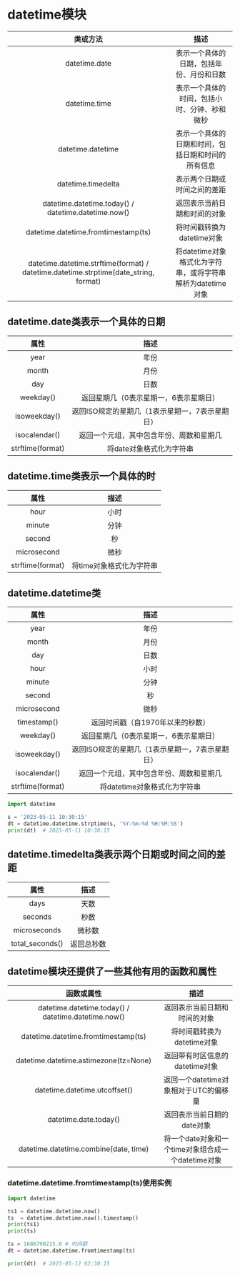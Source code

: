 

# datetime模块

|类或方法	         | 描述|
|:---:              |:---:|
|datetime.date	    |表示一个具体的日期，包括年份、月份和日数|
|datetime.time	    |表示一个具体的时间，包括小时、分钟、秒和微秒|
|datetime.datetime	|表示一个具体的日期和时间，包括日期和时间的所有信息|
|datetime.timedelta	|表示两个日期或时间之间的差距|
|datetime.datetime.today() / datetime.datetime.now()	|返回表示当前日期和时间的对象|
|datetime.datetime.fromtimestamp(ts)	|将时间戳转换为datetime对象|
|datetime.datetime.strftime(format) / datetime.datetime.strptime(date_string, format)	|将datetime对象格式化为字符串，或将字符串解析为datetime对象|


## datetime.date类表示一个具体的日期

|属性	            |描述|
|:---:              |:---:|
|year	            |年份|
|month	            |月份|
|day	            |日数|
|weekday()	        |返回星期几（0表示星期一，6表示星期日）|
|isoweekday()	    |返回ISO规定的星期几（1表示星期一，7表示星期日）|
|isocalendar()	    |返回一个元组，其中包含年份、周数和星期几|
|strftime(format)	|将date对象格式化为字符串|


## datetime.time类表示一个具体的时

|属性	|描述|
|:---:  |:---:|
|hour	|小时|
|minute	|分钟|
|second	|秒|
|microsecond	|微秒|
|strftime(format)	|将time对象格式化为字符串

## datetime.datetime类

|属性	|描述|
|:---:  |:---:|
|year	|年份|
|month	|月份|
|day	|日数|
|hour	|小时|
|minute	|分钟|
|second	|秒|
|microsecond	|微秒|
|timestamp()	|返回时间戳（自1970年以来的秒数）|
|weekday()	    |返回星期几（0表示星期一，6表示星期日）|
|isoweekday()	|返回ISO规定的星期几（1表示星期一，7表示星期日）|
|isocalendar()	|返回一个元组，其中包含年份、周数和星期几
|strftime(format)	|将datetime对象格式化为字符串|

```py
import datetime

s = '2023-05-11 10:30:15'
dt = datetime.datetime.strptime(s, '%Y-%m-%d %H:%M:%S')
print(dt)  # 2023-05-11 10:30:15
```

## datetime.timedelta类表示两个日期或时间之间的差距

|属性	 |描述|
|:---:   |:---:|
|days	        |天数|
|seconds	    |秒数|
|microseconds	|微秒数|
|total_seconds()	|返回总秒数|



## datetime模块还提供了一些其他有用的函数和属性

|函数或属性	|描述|
|:---:|:---:|
|datetime.datetime.today() / datetime.datetime.now()	|返回表示当前日期和时间的对象|
|datetime.datetime.fromtimestamp(ts)	|将时间戳转换为datetime对象|
|datetime.datetime.astimezone(tz=None)	|返回带有时区信息的datetime对象|
|datetime.datetime.utcoffset()	|返回一个datetime对象相对于UTC的偏移量|
|datetime.date.today()	|返回表示当前日期的date对象|
|datetime.datetime.combine(date, time)	|将一个date对象和一个time对象组合成一个datetime对象|


### datetime.datetime.fromtimestamp(ts)使用实例
```py
import datetime

ts1 = datetime.datetime.now()
ts  = datetime.datetime.now().timestamp()
print(ts1)
print(ts)

ts = 1686790215.0 # 时间戳
dt = datetime.datetime.fromtimestamp(ts)

print(dt)  # 2023-05-12 02:30:15
```

